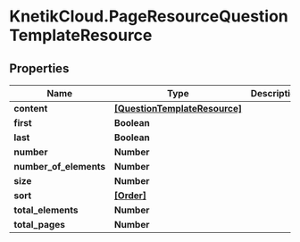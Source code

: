 # KnetikCloud.PageResourceQuestionTemplateResource

## Properties
Name | Type | Description | Notes
------------ | ------------- | ------------- | -------------
**content** | [**[QuestionTemplateResource]**](QuestionTemplateResource.md) |  | [optional] 
**first** | **Boolean** |  | [optional] 
**last** | **Boolean** |  | [optional] 
**number** | **Number** |  | [optional] 
**number_of_elements** | **Number** |  | [optional] 
**size** | **Number** |  | [optional] 
**sort** | [**[Order]**](Order.md) |  | [optional] 
**total_elements** | **Number** |  | [optional] 
**total_pages** | **Number** |  | [optional] 


